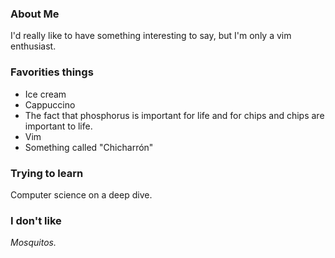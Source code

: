 
### About Me

I'd really like to have something interesting to say, but I'm only a vim enthusiast.


### Favorities things

* Ice cream
* Cappuccino
* The fact that phosphorus is important for life and for chips and chips are important to life.
* Vim 
* Something called "Chicharrón"

### Trying to learn

Computer science on a deep dive.

### I don't like

_Mosquitos._
